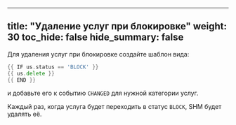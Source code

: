 
---
title: "Удаление услуг при блокировке"
weight: 30
toc_hide: false
hide_summary: false
---

Для удаления услуг при блокировке создайте шаблон вида:

```go
{{ IF us.status == 'BLOCK' }}
{{ us.delete }}
{{ END }}
```

и добавьте его к событию `CHANGED` для нужной категории услуг.

Каждый раз, когда услуга будет переходить в статус `BLOCK`, SHM будет удалять её.


